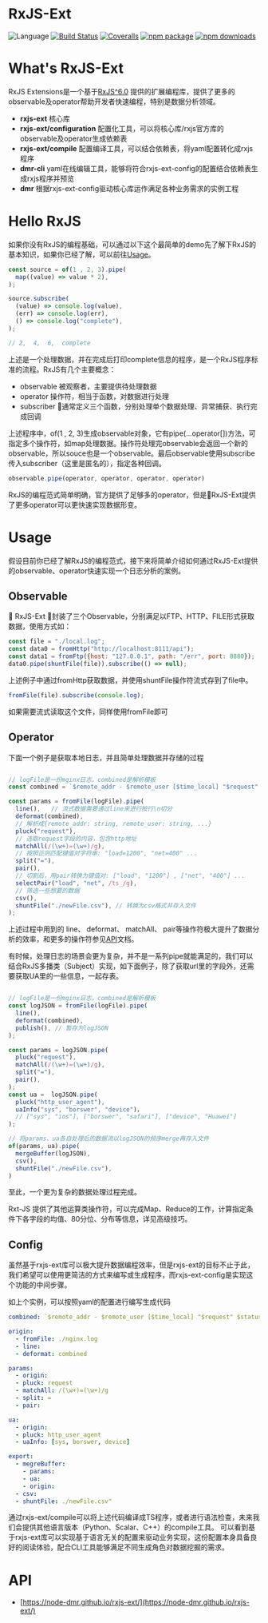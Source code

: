 # RxJS-Ext
![Language](https://img.shields.io/badge/-TypeScript-blue.svg)
[![Build Status](https://travis-ci.org/node-dmr/rxjs-ext.svg?branch=master)](https://travis-ci.org/node-dmr/rxjs-ext)
[![Coveralls](https://img.shields.io/coveralls/node-dmr/rxjs-ext.svg)](https://coveralls.io/github/node-dmr/rxjs-ext)
[![npm package](https://img.shields.io/npm/v/rxjs-ext.svg)](https://www.npmjs.org/package/rxjs-ext)
[![npm downloads](http://img.shields.io/npm/dm/rxjs-ext.svg)](https://www.npmjs.org/package/rxjs-ext)

# What's RxJS-Ext

RxJS Extensions是一个基于[RxJS^6.0](https://rxjs-dev.firebaseapp.com/) 提供的扩展编程库，提供了更多的
observable及operator帮助开发者快速编程，特别是数据分析领域。

- **rxjs-ext** 核心库
- **rxjs-ext/configuration** 配置化工具，可以将核心库/rxjs官方库的observable及operator生成依赖表
- **rxjs-ext/compile** 配置编译工具，可以结合依赖表，将yaml配置转化成rxjs程序
- **dmr-cli** yaml在线编辑工具，能够将符合rxjs-ext-config的配置结合依赖表生成rxjs程序并预览
- **dmr** 根据rxjs-ext-config驱动核心库运作满足各种业务需求的实例工程


# Hello RxJS

如果你没有RxJS的编程基础，可以通过以下这个最简单的demo先了解下RxJS的基本知识，如果你已经了解，可以前往[Usage](#Usage)。

```javascript
const source = of(1 , 2, 3).pipe(
  map((value) => value * 2),
);

source.subscribe(
  (value) => console.log(value),
  (err) => console.log(err),
  () => console.log("complete"),
);

// 2,  4,  6,  complete

```

上述是一个处理数据，并在完成后打印complete信息的程序，是一个RxJS程序标准的流程。RxJS有几个主要概念：
- observable 被观察者，主要提供待处理数据
- operator 操作符，相当于函数，对数据进行处理
- subscriber 通常定义三个函数，分别处理单个数据处理、异常捕获、执行完成回调

上述程序中，of(1 , 2, 3)生成observable对象，它有pipe(...operator[])方法，可指定多个操作符，如map处理数据。操作符处理完observable会返回一个新的observable，所以souce也是一个observable。最后observable使用subscribe传入subscriber（这里是匿名的），指定各种回调。

```javascript
observable.pipe(operator, operator, operator, operator)
```
RxJS的编程范式简单明确，官方提供了足够多的operator，但是RxJS-Ext提供了更多operator可以更快速实现数据形变。

# Usage

假设目前你已经了解RxJS的编程范式，接下来将简单介绍如何通过RxJS-Ext提供的observable、operator快速实现一个日志分析的案例。

## Observable

RxJS-Ext 封装了三个Observable，分别满足以FTP、HTTP、FILE形式获取数据，使用方式如：

```javascript
const file = "./local.log";
const data0 = fromHttp("http://localhost:8111/api");
const data1 = fromFtp({host: "127.0.0.1", path: "/err", port: 8880});
data0.pipe(shuntFile(file)).subscribe(() => null);
```
上述例子中通过fromHttp获取数据，并使用shuntFile操作符流式存到了file中。

```javascript
fromFile(file).subscribe(console.log);
```
如果需要流式读取这个文件，同样使用fromFile即可

## Operator

下面一个例子是获取本地日志，并且简单处理数据并存储的过程

```javascript

// logFile是一份mginx日志，combined是解析模板
const combined = `$remote_addr - $remote_user [$time_local] "$request" $status $body_bytes_sent "$http_referer" "$http_user_agent"`;

const params = fromFile(logFile).pipe(
  line(),   // 流式数据需要通过line来进行按行\n切分
  deformat(combined),
  // 解析成{remote_addr: string, remote_user: string, ...}
  pluck("request"),
  // 选取request字段的内容，包含http地址
  matchAll(/(\w+)=(\w+)/g),
  // 按照正则匹配键值对字符串: "load=1200", "net=400" ...
  split("="),
  pair(),
  // 切割后，用pair转换为键值对: ["load", "1200"] , ["net", "400"] ...
  selectPair("load", "net", /ts_/g),
  // 筛选一些想要的数据
  csv(),
  shuntFile("./newFile.csv"), // 转换为csv格式并存入文件
);
```

上述过程中用到的
line、
deformat、
matchAll、
pair等操作符极大提升了数据分析的效率，和更多的操作符参见[API](https://node-dmr.github.io/rxjs-ext/)文档。

有时候，处理日志的场景会更为复杂，并不是一系列pipe就能满足的，我们可以结合RxJS多播类（Subject）实现，如下面例子，除了获取url里的字段外，还需要获取UA里的一些信息，一起存表。

```javascript

// logFile是一份mginx日志，combined是解析模板
const logJSON = fromFile(logFile).pipe(
  line(),
  deformat(combined),
  publish(), // 暂存为logJSON
);

const params = logJSON.pipe(
  pluck("request"),
  matchAll(/(\w+)=(\w+)/g),
  split("="),
  pair(),
);
const ua =  logJSON.pipe(
  pluck("http_user_agent"),
  uaInfo("sys", "borswer", "device")，
  // ["sys", "ios"], ["borswer", "safari"], ["device", "Huawei"]
);

// 将params、ua各自处理后的数据流以logJSON的频序merge再存入文件
of(params, ua).pipe(
  mergeBuffer(logJSON),
  csv(),
  shuntFile("./newFile.csv"),
)
```

至此，一个更为复杂的数据处理过程完成。

Rxt-JS 提供了其他运算类操作符，可以完成Map、Reduce的工作，计算指定条件下各字段的均值、80分位、分布等信息，详见高级技巧。

## Config

虽然基于rxjs-ext库可以极大提升数据编程效率，但是rxjs-ext的目标不止于此，我们希望可以使用更简洁的方式来编写或生成程序，而rxjs-ext-config是实现这个功能的中间步骤。

如上个实例，可以按照yaml的配置进行编写生成代码

```yaml
combined: `$remote_addr - $remote_user [$time_local] "$request" $status $body_bytes_sent "$http_referer" "$http_user_agent"`

origin:
  - fromFile: ./nginx.log
  - line:
  - deformat: combined

params:
  - origin:
  - pluck: request
  - matchAll: /(\w+)=(\w+)/g
  - split: =
  - pair:

ua:
  - origin:
  - pluck: http_user_agent
  - uaInfo: [sys, borswer, device]

export:
  - megreBuffer:
    - params:
    - ua:
    - origin:
  - csv:
  - shuntFile: ./newFile.csv"

```

通过rxjs-ext/compile可以将上述代码编译成TS程序，或者进行语法检查，未来我们会提供其他语言版本（Python、Scalar、C++）的compile工具。
可以看到基于rxjs-ext库可以实现基于语言无关的配置来驱动业务实现，这份配置本身具备良好的阅读体验，配合CLI工具能够满足不同生成角色对数据挖掘的需求。

# API

* [https://node-dmr.github.io/rxjs-ext/](https://node-dmr.github.io/rxjs-ext/)
